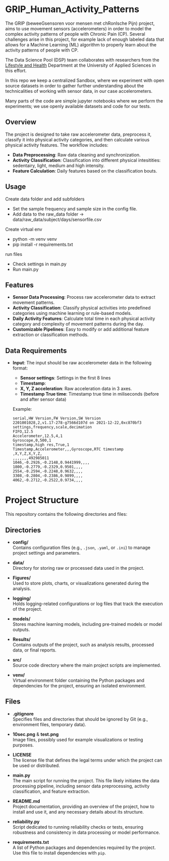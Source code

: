 # GRIP_Human_Activity_Patterns

The GRIP (beweeGsensoren voor mensen met chRonIsche Pijn) project, aims to use movement sensors (accelerometers) in order to model the complex activity patterns of people with Chronic Pain (CP).
Several challenges arise in this project, for example lack of enough labeled data that allows for a Machine Learning (ML) algorithm to properly learn about the activity patterns of people with CP.

The Data Science Pool (DSP) team collaborates with researchers from the [Lifestyle and Health](https://www.internationalhu.com/research/lifestyle-and-health) Department at the University of Applied Sciences in this effort.

In this repo we keep a centralized Sandbox, where we experiment with open source datasets in order to gather further understanding about the technicalities of working with sensor data, in our case accelerometers.

Many parts of the code are simple jupyter notebooks where we perform the experiments; we use openly available datasets and code for our tests.

## Overview

The project is designed to take raw accelerometer data, preprocess it, classify it into physical activity categories, and then calculate various physical activity features. The workflow includes:

- **Data Preprocessing**: Raw data cleaning and synchronization.
- **Activity Classification**: Classification into different physical intesitities: sedentairy, light, medium and high intensity.
- **Feature Calculation**: Daily features based on the classification bouts.

## Usage

Create data folder and add subfolders

- Set the sample frequency and sample size in the config file.
- Add data to the raw_data folder -> data/raw_data/subject/days/sensorfile.csv

Create virtual env

- python -m venv venv
- pip install -r requirements.txt

run files

- Check settings in main.py
- Run main.py

## Features

- **Sensor Data Processing**: Process raw accelerometer data to extract movement patterns.
- **Activity Classification**: Classify physical activities into predefined categories using machine learning or rule-based models.
- **Daily Activity Features**: Calculate total time in each physical activity category and complexity of movement patterns during the day.
- **Customizable Pipelines**: Easy to modify or add additional feature extraction or classification methods.

## Data Requirements

- **Input**: The input should be raw accelerometer data in the following format:

  - **Sensor settings**: Settings in the first 8 lines
  - **Timestamp**:
  - **X, Y, Z acceleration**: Raw acceleration data in 3 axes.
  - **Timestamp True time**: Timestamp true time in miliseconds (before and after sensor data)

  Example:

  ```csv
  serial,HW Version,FW Version,SW Version
  2201001028,2,v1.17-278-g7566d107d on 2021-12-22,0xc870bf3
  settings,frequency,scale,decimation
  FIFO,12.5
  Accelerometer,12.5,4,1
  Gyroscope,0,500,1
  timestamp,high res,True,1
  Timestamp,Accelerometer,,,Gyroscope,RTC timestamp
  ,X,Y,Z,X,Y,Z,
  ,,,,,,,492985011
  1046,-0.2926,-0.2148,0.9441999,,,,
  1800,-0.2779,-0.2329,0.9501,,,,
  2554,-0.2594,-0.2248,0.9632,,,,
  3308,-0.2804,-0.2386,0.9899,,,,
  4062,-0.2712,-0.2522,0.9734,,,,
  ```

# Project Structure

This repository contains the following directories and files:

## Directories

- **config/**  
  Contains configuration files (e.g., `.json`, `.yaml`, or `.ini`) to manage project settings and parameters.

- **data/**  
  Directory for storing raw or processed data used in the project.

- **Figures/**  
  Used to store plots, charts, or visualizations generated during the analysis.

- **logging/**  
  Holds logging-related configurations or log files that track the execution of the project.

- **models/**  
  Stores machine learning models, including pre-trained models or model outputs.

- **Results/**  
  Contains outputs of the project, such as analysis results, processed data, or final reports.

- **src/**  
  Source code directory where the main project scripts are implemented.

- **venv/**  
  Virtual environment folder containing the Python packages and dependencies for the project, ensuring an isolated environment.

## Files

- **.gitignore**  
  Specifies files and directories that should be ignored by Git (e.g., environment files, temporary data).

- **10sec.png** & **test.png**  
  Image files, possibly used for example visualizations or testing purposes.

- **LICENSE**  
  The license file that defines the legal terms under which the project can be used or distributed.

- **main.py**  
  The main script for running the project. This file likely initiates the data processing pipeline, including sensor data preprocessing, activity classification, and feature extraction.

- **README.md**  
  Project documentation, providing an overview of the project, how to install and use it, and any necessary details about its structure.

- **reliability.py**  
  Script dedicated to running reliability checks or tests, ensuring robustness and consistency in data processing or model performance.

- **requirements.txt**  
  A list of Python packages and dependencies required by the project. Use this file to install dependencies with `pip`.
